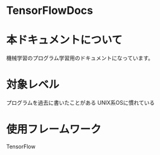 # TensorFlowDocs

# 本ドキュメントについて

機械学習のプログラム学習用のドキュメントになっています。

# 対象レベル

プログラムを過去に書いたことがある
UNIX系OSに慣れている

# 使用フレームワーク

TensorFlow
